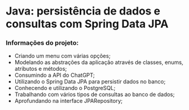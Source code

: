 
# Java: persistência de dados e consultas com Spring Data JPA

###  Informações do projeto:

- Criando um menu com várias opções;
- Modelando as abstrações da aplicação através de classes, enums, atributos e métodos;
- Consumindo a API do ChatGPT;
- Utilizando o Spring Data JPA para persistir dados no banco;
- Conhecendo e utilizando o PostgreSQL;
- Trabalhando com vários tipos de consultas ao banco de dados;
- Aprofundando na interface JPARepository;